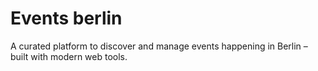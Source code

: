 # Events berlin

A curated platform to discover and manage events happening in Berlin – built with modern web tools.
